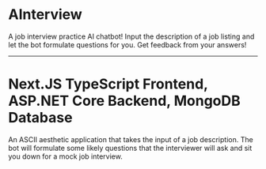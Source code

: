 # AInterview

A job interview practice AI chatbot! Input the description of a job listing and let the bot formulate questions for you. Get feedback from your answers!

---

# Next.JS TypeScript Frontend, ASP.NET Core Backend, MongoDB Database

An ASCII aesthetic application that takes the input of a job description. The bot will formulate some likely questions that the interviewer will ask and sit you down for a mock job interview.
